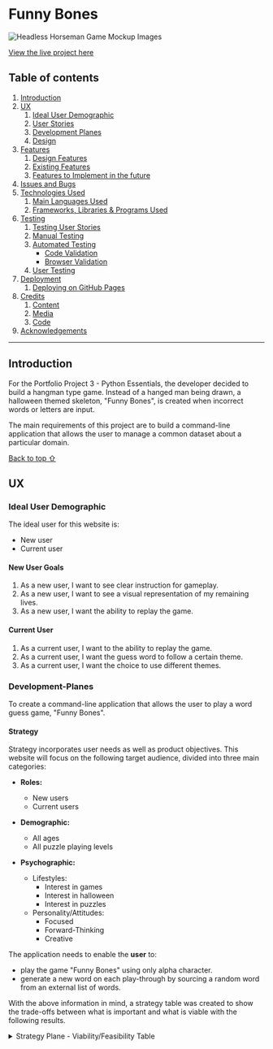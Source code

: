 # Funny Bones

![Headless Horseman Game Mockup Images](readme-files/responsive-site.PNG)

[View the live project here](https://github.com/Irishbecky91/Funny_Bones)

## Table of contents
1. [Introduction](#Introduction)
2. [UX](#UX)
    1. [Ideal User Demographic](#Ideal-User-Demographic)
    2. [User Stories](#User-Stories)
    3. [Development Planes](#Development-Planes)
    4. [Design](#Design)
3. [Features](#Features)
    1. [Design Features](#Design-Features) 
    2. [Existing Features](#Existing-Features)
    3. [Features to Implement in the future](#Features-to-Implement-in-the-future)
4. [Issues and Bugs](#Issues-and-Bugs)
5. [Technologies Used](#Technologies-Used)
    1. [Main Languages Used](#Main-Languages-Used)
    3. [Frameworks, Libraries & Programs Used](#Frameworks,-Libraries-&-Programs-Used)
6. [Testing](#Testing)
    1. [Testing User Stories](#Testing-User-Stories)
    2. [Manual Testing](#Manual-Testing)
    3. [Automated Testing](#Automated-Testing) 
        - [Code Validation](#Code-Validation)
        - [Browser Validation](#Browser-Validation)
    4. [User Testing](#User-Testing)
7. [Deployment](#Deployment)
    1. [Deploying on GitHub Pages](#Deploying-on-GitHub-Pages)
8. [Credits](#Credits)
    1. [Content](#Content)
    2. [Media](#Media)
    3. [Code](#Code)
9. [Acknowledgements](#Acknowledgements)
***


## Introduction

For the Portfolio Project 3 - Python Essentials, the developer decided to build a hangman type game. Instead of a hanged man being drawn, a halloween themed skeleton, "Funny Bones", is created when incorrect words or letters are input.

The main requirements of this project are to build a command-line application that allows the user to manage a common dataset about a particular domain.

[Back to top ⇧](#)



## UX
### Ideal User Demographic
The ideal user for this website is:
* New user
* Current user

#### New User Goals
1. As a new user, I want to see clear instruction for gameplay. 
2. As a new user, I want to see a visual representation of my remaining lives.
3. As a new user, I want the ability to replay the game.

#### Current User
1. As a current user, I want to the ability to replay the game.
2. As a current user, I want the guess word to follow a certain theme.
3. As a current user, I want the choice to use different themes. 


### Development-Planes
To create a command-line application that allows the user to play a word guess game, "Funny Bones".


#### Strategy
Strategy incorporates user needs as well as product objectives. This website will focus on the following target audience, divided into three main categories:
- **Roles:**
    - New users
    - Current users

- **Demographic:**
    - All ages
    - All puzzle playing levels

- **Psychographic:**
    - Lifestyles:
        - Interest in games
        - Interest in halloween
        - Interest in puzzles
    - Personality/Attitudes:
        - Focused
        - Forward-Thinking
        - Creative
    
The application needs to enable the **user** to:
- play the game "Funny Bones" using only alpha character.
- generate a new word on each play-through by sourcing a random word from an external list of words.
    
With the above information in mind, a strategy table was created to show the trade-offs between what is important and what is viable with the following results.

<details>
<summary>Strategy Plane - Viability/Feasibility Table</summary>

![Strategy Table](readme_files/strategy_table.PNG)

</details>

<!--
#### Scope
The scope plane is about defining requirements based on the goals established on the strategy plane. Using the information in the strategy plane, the identified required features have been broken into the following two categories.
- Content Requirements:
    - The user will be looking for:
        - Clear and concise instructions.
        - Choice of puzzle layouts; easy, normal, hard or hardcore.
        - Choice of timer length; 3 minutes, 5 minutes or 10 minutes.
        - Choice of page theme; light, dark, coffee and unicorn.
- Functionality Requirements:
    - The user will be able to:
        - Be able to easily navigate the site to find the play instructions.
        - Be able to tailor the game to their preferences.

#### Structure
The information above was then organized in a hierarchical tree structure, a site map, showing how users can navigate through the site with ease and efficiency, with the following results:


<details>
<summary>Site Map</summary>

![Site Map](assets/readme-files/sitemap.PNG)

</details>


#### Skeleton
Wireframes were made to showcase the appearance of the site pages while keeping a positive user experience in mind. The wireframes were created using a desktop version of [Balsamiq](https://balsamiq.com/).


<details>
<summary>Balsamiq Wireframes</summary>
    
![Site Wireframes](assets/readme-files/Balsamiq-Wireframes.PNG)

</details>


### Design
#### Colour Scheme
The default colour scheme throughout the site was chosen to have a warm and comforting appearance. The warm tones and simple design are designed to encourage the user to take a little time and enjoy a relaxing puzzle. 

On the game page, the user is given the option of four themes use while playing the game, making the experience more personalised. The light and dark themes are designed to give a simple, minimalistic platform to play on. There is little to no colour aside from the whites and dark greys in these themes. This will allow the user to focus solely on the puzzle without distraction.

The coffee theme is meant to resemble a cup of coffee a user may be enjoying while using the puzzle on a quick break. The colours are warm and inviting, creating a perfectly relaxing platform for play.

The unicorn theme is designed to represent a little more fun. The bright and varied colours, used in a gradient, form a rainbow across the body of the page. This theme is to appeal to users with a sense of fun and whimsy. It is also designed to give visual stimulation to users who may need a busy screen to be able to focus.


#### Typography
The typography pairing used on the site is [Rampart One](https://fonts.google.com/specimen/Rampart+One?query=ramp) and [Roboto](https://fonts.google.com/specimen/Roboto), imported from [Google Fonts](https://fonts.google.com/). A backup of Sans-Serif had been applied in case of import failure.

Rampart One was chosen for all headers, with Open Sans being used for standard text. This offers a clear font that is easy to read, while still having a nice design.

#### Imagery
The image on the home page was sourced from an article on The Sydney Morning Herald's website. A note was placed below the image, with a link to the article for the user to follow.

[Back to top ⇧](#)



## Features
### Design Features
Each page within the site has a consistent and responsive navigation system. The details of features on the site are detailed below.
- The **Header** is across the top of the page. It is not static as this would cover too much of the screen.
- The **Navigation Bar** is positioned directly below the header.
- The **Footer** stays at the bottom of the screen at all times, on all screen sizes. Both social media links on the footer open in a new tab. Additionally, both links open to the developer's profiles in LinkedIn and GitHub. The icons are positioned on either side of some text showing "Created by Rebecca Rayner".

<dl>
    <dt><a href="https://irishbecky91.github.io/Do-you-Sudoku/index.html" target="_blank" alt="Home Page">Home Page</a></dt>
    <dd>
        The <em>Home Page</em> is a scrollable page with the main content divided into two columns on larger screens, shifting into a single column on smaller screens.
        <ul>
            <li>
                <em>Image</em> - This image shows the businessman Maki Kaji, to whom the site is dedicated to. there is also a link below the image to the site the image was sourced from. 
            </li>
            <li>
                <em>Introduction</em> - This text-only section tells the user about the origin of Sudoku, and of the man that created it.
            </li>            
        </ul>
    </dd>
</dl>
<dl>
    <dt><a href="https://irishbecky91.github.io/Do-you-Sudoku/instructions.html" target="_blank" alt="Instructions Page">Instructions Page</a></dt>
    <dd>
        The <em>Instructions Page</em> is a scrollable text-only page. It shows the users the rules of playing Sudoku.
        <ul>
            <li>
                <em>Instructions</em> - This text-only section introduces the user to the rules of playing Sudoku. 
            </li>
        </ul>
    </dd>
</dl>
<dl>
    <dt><a href="https://irishbecky91.github.io/Do-you-Sudoku/game.html" target="_blank" alt="Game Page">Game Page</a></dt>
    <dd>
        The <em>Game Page</em> is a scrollable page that generates a Sudoku game based on the users chosen game settings.
        <ul>
            <li>
                <em>Game Options</em> - This is a bar below the navigation bar that shows the three different settings available to the user, shown below. 
            </li>
            <li>
                <em>Difficulty Settings</em> - This input section allows the user to select the difficulty level of the sudoku puzzle they wish to play. There are four pre-programmed board layouts available; easy, medium, hard and hardcore. The options are labelled using icons from <a href="https://fontawesome.com/" aria-label="Link to Font Awesome's Website" target="_blank">Font Awesome</a>.
            </li>
            <li>
                <em>Timer Settings</em> - This input section allows the user to select the length of time they wish to play for. There are three available options; 3 minutes, 5 minutes and 10 minutes.
            </li>
            <li>
                <em>Theme Settings</em> - This input section allows the user to select the theme they wish to see while playing the game. There are four available options; Light, Dark, Coffee and Unicorn.
            </li>
            <li>
                <em>Start New Game Button</em> - This button, when clicked, starts the game with the users desired settings. This button triggers the JavaScript function which generates a Sudoku board based on saved board layouts and solutions.
            </li>
            <li>
                <em>Timer</em> - This section contains a countdown timer, using the users chosen time selection. If the time runs out, the game is lost.
            </li>
            <li>
                <em>Remaining Lives</em> - This section shows the number of remaining lives, as well as the win or lose message when a game ends. If the user runs out of lives, the game is lost.
            </li>
            <li>
                <em>Sudoku Grid</em> - This grid of 9x9 squares is created using a JavaScript function when the Start New Game button is clicked. A series of Sudoku board and solution pairs were saved as separate arrays, one for each difficulty setting. If both a square within the grid and a number from the number selector is clicked, the number from the selector is inserted into the square. If the user fills in the entire grid with lives and time remaining, the game is won.
            </li>
            <li>
                <em>Number Selector</em> - This section contains nine divs with numbers, from 1 to 9, in each box. When a number and a square are both clicked, the number transfers to the square
            </li>
        </ul>
    </dd>
</dl>

### Existing Features
- **Header** - Appearing on every page for brand recognition.
- **Navigation Bar** - Appearing on every page for a consistently easy and intuitive navigable system.
- **Social Media Icons** - Appearing on every page, the icons are appropriate representations of the Social Media platforms, linking users to the developers GitHub and LinkedIn accounts. The icons appear in the centre of the footer, on either side of some text.
- **[Home Page](https://irishbecky91.github.io/Do-you-Sudoku/index.html "Do You Sudoku? - Home Page")** - Introducing the user to a very brief history of Sudoku.
- **[Instructions Page](https://irishbecky91.github.io/Do-you-Sudoku/instructions.html "Do You Sudoku? - Instructions Page")** - Informing the user of the rules of playing Sudoku.
- **[Game Page](https://irishbecky91.github.io/Do-you-Sudoku/game.html "Do You Sudoku? - Game Page")** - Creates a custom Sudoku game using the users chosen settings.

### Features to Implement in the future
- **Sudoku Grid Generator**
     - **Feature** - Uses an algorithm to produce solvable sudoku puzzles based on the users chosen difficulty settings.
     - **Reason for not featuring in this release** - A lack of experience and time prevented the developer from making this feature upon release. This feature will be developed and implemented in the future to improve repeat play by users.

[Back to top ⇧](#)



## Issues and Bugs 
The developer ran into several issues during the development of the website, with the noteworthy ones listed below, along with solutions or ideas to implement in the future.

**Grid Difficulty Bug** - A bug was detected early in development as the numbers on the grid did not change when other difficulties were selected. It was found the developer had used .click instead of .checked when coding the event handler. Once changed, the problem was resolved.

**Square Selection Bug** - A bug was detected where an empty square, when clicked on, did not register the click. The cause of this was found to be a mislabelling of an element. Instead of a "p" element, the selected class in CSS should have been a "div element. Once this and the square's element was changed to a div, the problem was resolved.

**Number Transfer Bug** - A bug was detected which affected the squares, causing the number chosen in the number selector to not transfer to the selected square. The problem was the variable selected on line 232 was incorrect, selectedNumber was used instead of selectedSquare. Once this was replaced for the correct variable, the issue was resolved.

**Game Won Early Bug** - A bug was detected when playing the game as the game would complete a win sequence early if the first available square was filled in before any others. The problem was the function checkGridComplete was only checking to see if the first square in the grid was filled correctly. This required a complete reworking of the function, creating an empty array to check for and store empty squares. Once the array is emptied, the game is won. This was the final bug which has now been rectified.

[Back to top ⇧](#)



## Technologies Used
### Main Languages Used
- [HTML5](https://en.wikipedia.org/wiki/HTML5 "Link to HTML Wiki")
- [CSS3](https://en.wikipedia.org/wiki/Cascading_Style_Sheets "Link to CSS Wiki")
- [JavaScript](https://en.wikipedia.org/wiki/JavaScript "Link to JavaScript Wiki")

### Frameworks, Libraries & Programs Used
- [Google Fonts](https://fonts.google.com/ "Link to Google Fonts")
    - Google fonts was used to import the fonts "Special Elite", "Open Sans", "Oswald" and "Nosifer" into the style.css file. These fonts were used throughout the project.
- [Font Awesome](https://fontawesome.com/ "Link to FontAwesome")
     - Font Awesome was used on almost all pages throughout the website to import icons (e.g. social media icons) for UX purposes.
- [GitPod](https://gitpod.io/ "Link to GitPod homepage")
     - GitPod was used for writing code, committing, and then pushing to GitHub.
- [GitHub](https://github.com/ "Link to GitHub")
     - GitHub was used to store the project after pushing
- [Balsamiq](https://balsamiq.com/ "Link to Balsamiq homepage")
     - Balsamiq was used to create the wireframes during the design phase of the project.
- [Am I Responsive?](http://ami.responsivedesign.is/# "Link to Am I Responsive Homepage")
     - Am I Responsive was used to see responsive design throughout the process and to generate mockup imagery to be used.

[Back to top ⇧](#)



## Testing
### Testing User Stories

#### Current User Goals:

#### New User Goals:
1. As a new user, I want to easily navigate the site intuitively. 
  - The navigation bar brings users to each of the three site pages. It is clearly laid out with easy to read buttons.
  
2. As a new user, I want the instructions to be easily found, clear and concise.
  - The rules of Sudoku are clearly laid out on the instructions/rules page. 
  - The key points of the rules are displayed using bullet points.

3. As a new user, I want attractive and relevant visuals and colour schemes that work with the content.
  - There is a relaxed neutral colour scheme across the site.
  - The user has a choice of theme when starting a new game. 
  - The theme choices change the colours of the header, footer and body of the page, depending on the selected theme.

#### Current User
1. As a current user, I want to have a variety of difficulty options, to challenge myself.
  - There are four available difficulties for the user to choose from, easy, medium, hard and hardcore.
  - There are four premade puzzle layouts that change according to the users chosen difficulties.

2. As a current user, I want to have an option of a timed game.
  - There are three available timer options for the user to choose from, 3 minutes, 5 minutes and 10 minutes
  - The chosen timer begins as soon as the user hits the Start New Game button and counts back from the chosen time frame.

3. As a current user, I want to see randomly generated puzzle boards for each difficulty level.
  - Unfortunately, this feature was not able to be implemented at this stage. 
  - As an alternative, a premade puzzle layout was made for each of the four difficulty selections.

[Back to top ⇧](#)

## Manual Testing

### Common Elements Testing
Manual testing was conducted on the following elements that appear on every page:

- Hovering over the Navigation bar elements will trigger the `hover` effect, highlighting the icon for the user.

<details>
<summary>Navbar hover effect</summary>

![Navbar hover effect](assets/testing-files/navbar-hover.gif)

</details>
     
- Clicking on the Navigation Bar's links will bring the user to the specified page.

<details>
<summary>Navbar page links</summary>

![Navbar page links](assets/testing-files/navbar-function.gif)

</details>
     
- Clicking on the Social Media links will open a new tab

  LinkedIn:

<details>
<summary>LinkedIn Social Media link</summary>

![LinkedIn Social Media link](assets/testing-files/linkedin.gif)

</details>
     
  GitHub:

<details>
<summary>GitHub Social Media link</summary>

![GitHub Social Media link](assets/testing-files/github.gif)

</details>
     
### Game Page
Manual testing was conducted on the following elements of the [Game Page](https://irishbecky91.github.io/Do-you-Sudoku/game.html):

- Clicking the Start New Game button will create a new grid using the user's chosen settings.

<details>
<summary>Start New Game Button - Game Page</summary>

![Start New Game Button - Game Page](assets/testing-files/start-btn.gif)

</details>

- Selecting the different difficulties changes the layout of the grid.

<details>
<summary>Difficulty Grid Layouts - Game Page</summary>

![Difficulty Grid Layouts - Game Page](assets/testing-files/grid-layout.gif)

</details>
     
- Selecting the different time settings will change the length of the timer.

<details>
<summary>Timer Settings - Game Page</summary>

![Timer Settings - Game Page](assets/testing-files/timer.gif)

</details>
     
- Selecting a square in the grid and a number in the number selector moves that number to the chosen square.

<details>
<summary>Assign Number To Square - Game Page</summary>

![Assign Number To Square - Game Page](assets/testing-files/assign-number.gif)

</details>
     
- When an incorrect number is assigned to a box, the user loses a life.

<details>
<summary>Lose A Life - Game Page</summary>

![Lose A Life - Game Page](assets/testing-files/lives.gif)

</details>

- Show the win and lose messages when the game ends.

<details>
<summary>Game Over - Game Page</summary>

![Game Over - Game Page](assets/testing-files/game-over.gif)

</details>
     
### Responsiveness
Manual testing was conducted on all three site pages for responsiveness:

- Responsivenss of Home Page.

<details>
<summary>Resposiveness - Home Page</summary>

![Resposiveness - Home Page](assets/testing-files/responsive-home.gif)

</details>
     
- Responsivenss of Instructions/Rules Page.

<details>
<summary>Resposiveness - Rules Page</summary>

![Resposiveness - Rules Page](assets/testing-files/responsive-rules.gif)

</details>

- Responsivenss of Game Page.

<details>
<summary>Resposiveness - Game Page</summary>

![Resposiveness - Game Page](assets/testing-files/responsive-game.gif)

</details>
     
[Back to top ⇧](#)

## Automated Testing

### Code Validation
The [W3C Markup Validator](https://validator.w3.org/) service was used to validate the `HTML` and `CSS` code used. The [JSHint JavaScript Code Quality Tool](https://jshint.com/) was also used to validate the sites `JS` code.

**Results:**

- Home Page

<details>
<summary>Home Page HTML Validation Results</summary>

![Home Page HTML Validation Results](assets/testing-files/validate-html-home.gif)

</details>

- Rules Page

<details>
<summary>Rules Page HTML Validation Results</summary>

![Rules Page HTML Validation Results](assets/testing-files/validate-html-rules.gif)

</details>

- Game Page

<details>
<summary>Game Page HTML Validation Results</summary>

![Game Page HTML Validation Results](assets/testing-files/validate/validate-html-game.gif)

</details>

- CSS stylesheet

<details>
<summary>Style sheet Validation results</summary>

![Style sheet Validation results](assets/testing-files/validate-css.gif)

</details>

- JavaScript 

<details>
<summary>JavaScript Validation results</summary>

![JavaScript Validation results](assets/testing-files/validate-js.gif)

</details>

### Browser Validation
- Chrome - [Chrome test image](assets/testing-files/validate-chrome.PNG)
- Edge - [Edge test image](assets/testing-files/validate-edge.PNG)
- Opera - [Opera test image](assets/testing-files/validate-opera.PNG)
- Firefox - [Firefox test image](assets/testing-files/validate-firefox.PNG)

## User testing 
My husband and the lovely people of Slack were asked to review the site and documentation to point out any bugs and/or user experience issues. Their helpful advice throughout the process led to a few small UX changes to create a better experience. 

## Deployment

This project was developed using [GitPod](https://www.gitpod.io/ "Link to GitPod site"), which was then committed and pushed to GitHub using the GitPod terminal.

### Deploying on GitHub Pages
To deploy this page to GitHub Pages from its GitHub repository, the following steps were taken:

1. Log into [GitHub](https://github.com/login "Link to GitHub login page") or [create an account](https://github.com/join "Link to GitHub create account page").
2. Locate the [GitHub Repository](https://github.com/Irishbecky91/Do-you-Sudoku "Link to GitHub Repo").
3. At the top of the repository, select Settings from the menu items.
4. Scroll down the Settings page to the "Pages" section.
5. Under "Source" click the drop-down menu labelled "None" and select "Main".
6. Upon selection, the page will automatically refresh meaning that the website is now deployed.
7. Scroll back down to the "Pages" section to retrieve the deployed link.
    

    
## Credits 

### Content
- Some of the Home Page text was borrowed from an entry on [Britannica's Website](https://www.britannica.com/topic/sudoku "Link to Britannica's page on Sudoku").

### Media
- The image of Maki Kaji was borrowed from [The Sydney Morning Herald](https://www.smh.com.au/world/asia/sudoku-creator-maki-kaji-who-saw-life-s-joy-in-puzzles-dies-20210818-p58jrt.html "Link to The Sydney Morning Herald's article - Sudoku creator Maki Kaji, who saw life’s joy in puzzles, dies").

### Code 
The developer consulted multiple sites to better understand the code they were trying to implement. The following sites were used on a more regular basis:
- [Stack Overflow](https://stackoverflow.com/ "Link to Stack Overflow page")
- [W3Schools](https://www.w3schools.com/ "Link to W3Schools page")

[Back to top ⇧](#)

## Acknowledgements

- I would like to thank my family for their valued opinions and critic during the process of design and development.
- I would like to thank my tutor, Kasia, and my mentor, Seun, for their invaluable help and guidance throughout the process.
- I would like to thank the kind and patient tutors of the tutor support system who helped when I was struggling with a piece of code, specifically John and Sheryl.
- Lastly, I would like to extend my deepest gratitude to the amazing people in Slack who helped me rigorously test every aspect of my site.

[Back to top ⇧](#) -->